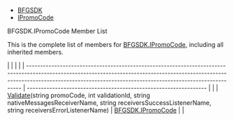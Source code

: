   - [BFGSDK](namespace_b_f_g_s_d_k.html)
  - [IPromoCode](interface_b_f_g_s_d_k_1_1_i_promo_code.html)

BFGSDK.IPromoCode Member List

This is the complete list of members for
[BFGSDK.IPromoCode](interface_b_f_g_s_d_k_1_1_i_promo_code.html),
including all inherited members.

|                                                                                                                                                                                                                                          |                                                                  |  |
| ---------------------------------------------------------------------------------------------------------------------------------------------------------------------------------------------------------------------------------------- | ---------------------------------------------------------------- |  |
| [Validate](interface_b_f_g_s_d_k_1_1_i_promo_code.html#aa4069bb614bfdfe60236a558729a88d6)(string promoCode, int validationId, string nativeMessagesReceiverName, string receiversSuccessListenerName, string receiversErrorListenerName) | [BFGSDK.IPromoCode](interface_b_f_g_s_d_k_1_1_i_promo_code.html) |  |
